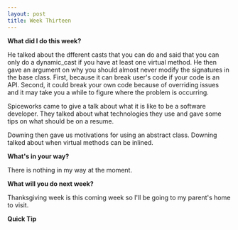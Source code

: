 ```yaml
---
layout: post
title: Week Thirteen
---
```


**What did I do this week?**

He talked about the dfferent casts that you can do and said that you can only do a dynamic_cast if you have at least one virtual method. He then gave an argument on why you should almost never modify the signatures in the base class. First, because it can break user's code if your code is an API. Second, it could break your own code because of overriding issues and it may take you a while to figure where the problem is occurring.

Spiceworks came to give a talk about what it is like to be a software developer. They talked about what technologies they use and gave some tips on what should be on a resume.

Downing then gave us motivations for using an abstract class. Downing talked about when virtual methods can be inlined.

**What's in your way?**

There is nothing in my way at the moment.


**What will you do next week?**

Thanksgiving week is this coming week so I'll be going to my parent's home to visit.


**Quick Tip**


